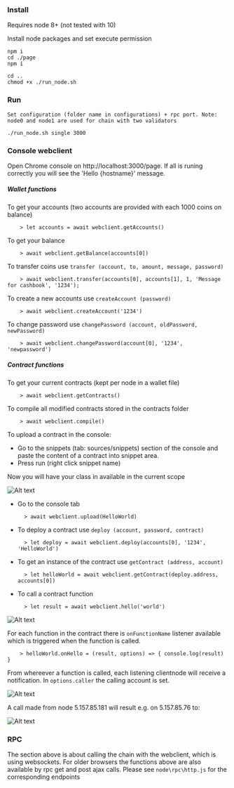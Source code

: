 ### Install

Requires node 8+ (not tested with 10)

Install node packages and set execute permission

    npm i
    cd ./page
    npm i

    cd ..
    chmod +x ./run_node.sh

### Run

    Set configuration (folder name in configurations) + rpc port. Note: node0 and node1 are used for chain with two validators

    ./run_node.sh single 3000

### Console webclient

Open Chrome console on http://localhost:3000/page. If all is runing correctly you will see the 'Hello {hostname}' message.

##### Wallet functions

 To get your accounts (two accounts are provided with each 1000 coins on balance)

        > let accounts = await webclient.getAccounts()

 To get your balance

        > await webclient.getBalance(accounts[0])

 To transfer coins use `transfer (account, to, amount, message, password)`

        > await webclient.transfer(accounts[0], accounts[1], 1, 'Message for cashbook', '1234');

 To create a new accounts use `createAccount (password)`

        > await webclient.createAccount('1234')

 To change password use `changePassword (account, oldPassword, newPassword)`

        > await webclient.changePassword(account[0], '1234', 'newpassword')

##### Contract functions

 To get your current contracts (kept per node in a wallet file)

        > await webclient.getContracts()

 To compile all modified contracts stored in the contracts folder

        > await webclient.compile()

 To upload a contract in the console:

- Go to the snippets (tab: sources/snippets) section of the console and paste the content of a contract into snippet area.
- Press run (right click snippet name)

 Now you will have your class in available in the current scope

![Alt text](images/create_helloworld.png?raw=true "Create contract")

- Go to the console tab

        > await webclient.upload(HelloWorld)

- To deploy a contract use `deploy (account, password, contract)`

        > let deploy = await webclient.deploy(accounts[0], '1234', 'HelloWorld')

- To get an instance of the contract use `getContract (address, account)`

        > let helloWorld = await webclient.getContract(deploy.address, accounts[0])

- To call a contract function

        > let result = await webclient.hello('world')

![Alt text](images/deploy_helloworld.png?raw=true "Deploy contract")

 For each function in the contract there is `onFunctionName` listener available which is triggered when the function is called.

        > helloWorld.onHello = (result, options) => { console.log(result) }

 From whereever a function is called, each listening clientnode will receive a notification. In `options.caller` the calling account is set.

![Alt text](images/call_helloworld.png?raw=true "Call and get contract")

A call made from node 5.157.85.181 will result e.g. on 5.157.85.76 to:

![Alt text](images/receive_call_helloworld.png?raw=true "Receive notification from contract")

### RPC

The section above is about calling the chain with the webclient, which is using websockets. For older browsers the functions above
 are also available by rpc get and post ajax calls. Please see `node\rpc\http.js` for the corresponding endpoints












